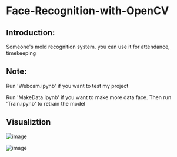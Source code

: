 # Face-Recognition-with-OpenCV

## Introduction:
Someone's mold recognition system. you can use it for attendance, timekeeping

## Note:

Run 'Webcam.ipynb' if you want to test my project

Run 'MakeData.ipynb' if you want to make more data face. Then run 'Train.ipynb' to retrain the model

## Visualiztion

![image](https://github.com/tuan666chuoiht/Face-Recognition/assets/133035942/27f84297-316c-466a-9fe9-a2304d64f170)

![image](https://github.com/tuan666chuoiht/Face-Recognition/assets/133035942/2d42dd36-fc78-4300-b73c-1d996c6bce1c)
